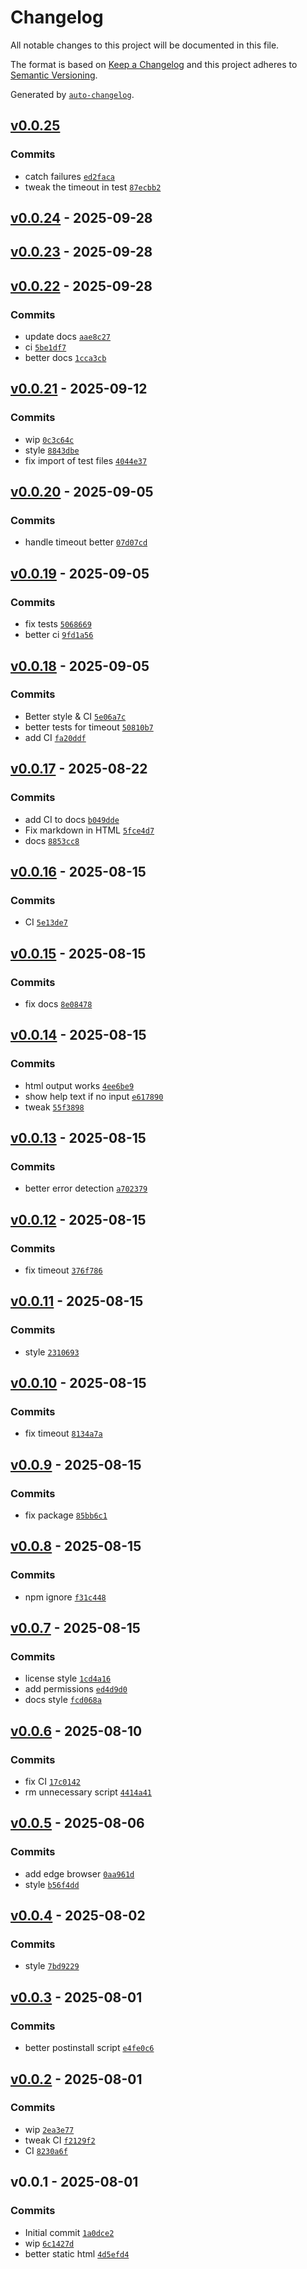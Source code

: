 # Changelog

All notable changes to this project will be documented in this file.

The format is based on [Keep a Changelog](https://keepachangelog.com/en/1.0.0/)
and this project adheres to [Semantic Versioning](https://semver.org/spec/v2.0.0.html).

Generated by [`auto-changelog`](https://github.com/CookPete/auto-changelog).

## [v0.0.25](https://github.com/substrate-system/tapout/compare/v0.0.24...v0.0.25)

### Commits

- catch failures [`ed2faca`](https://github.com/substrate-system/tapout/commit/ed2faca702a0d199feeaff39041d4d164fda506d)
- tweak the timeout in test [`87ecbb2`](https://github.com/substrate-system/tapout/commit/87ecbb26361e2ab9d7832b044645fd1dacca18ac)

## [v0.0.24](https://github.com/substrate-system/tapout/compare/v0.0.23...v0.0.24) - 2025-09-28

## [v0.0.23](https://github.com/substrate-system/tapout/compare/v0.0.22...v0.0.23) - 2025-09-28

## [v0.0.22](https://github.com/substrate-system/tapout/compare/v0.0.21...v0.0.22) - 2025-09-28

### Commits

- update docs [`aae8c27`](https://github.com/substrate-system/tapout/commit/aae8c274149f6c1fee54eb5a0ab0e62fe7583d24)
- ci [`5be1df7`](https://github.com/substrate-system/tapout/commit/5be1df7be17d600ad2058dcd82f88592ed5c8537)
- better docs [`1cca3cb`](https://github.com/substrate-system/tapout/commit/1cca3cb478acb41fbd1a3d19a4e955596c959117)

## [v0.0.21](https://github.com/substrate-system/tapout/compare/v0.0.20...v0.0.21) - 2025-09-12

### Commits

- wip [`0c3c64c`](https://github.com/substrate-system/tapout/commit/0c3c64c706aec1aa737711d501f0322945845716)
- style [`8843dbe`](https://github.com/substrate-system/tapout/commit/8843dbef6f0de9b5bd4b38802fd9c111a6e1f60e)
- fix import of test files [`4044e37`](https://github.com/substrate-system/tapout/commit/4044e37de52baf60dcf302b7466e47f76eb4c763)

## [v0.0.20](https://github.com/substrate-system/tapout/compare/v0.0.19...v0.0.20) - 2025-09-05

### Commits

- handle timeout better [`07d07cd`](https://github.com/substrate-system/tapout/commit/07d07cdad7dd941a7aebe88a9480bb40bba83698)

## [v0.0.19](https://github.com/substrate-system/tapout/compare/v0.0.18...v0.0.19) - 2025-09-05

### Commits

- fix tests [`5068669`](https://github.com/substrate-system/tapout/commit/5068669a7d32079a28f645511820188fb19c6087)
- better ci [`9fd1a56`](https://github.com/substrate-system/tapout/commit/9fd1a562ae4dae6e88aaa0920f08ad15ee9095fc)

## [v0.0.18](https://github.com/substrate-system/tapout/compare/v0.0.17...v0.0.18) - 2025-09-05

### Commits

- Better style & CI [`5e06a7c`](https://github.com/substrate-system/tapout/commit/5e06a7c812aed4b02a270689e7cbb175ff7ac9b8)
- better tests for timeout [`50810b7`](https://github.com/substrate-system/tapout/commit/50810b75c847ea19d969937e0287c115979794bf)
- add CI [`fa20ddf`](https://github.com/substrate-system/tapout/commit/fa20ddf85a0123b6a76ce11c343a93e8da577814)

## [v0.0.17](https://github.com/substrate-system/tapout/compare/v0.0.16...v0.0.17) - 2025-08-22

### Commits

- add CI to docs [`b049dde`](https://github.com/substrate-system/tapout/commit/b049dde7ac1663dc929b8ecff66c2420dd77c6b3)
- Fix markdown in HTML [`5fce4d7`](https://github.com/substrate-system/tapout/commit/5fce4d7fd9add8df42f302960c18161d341fe090)
- docs [`8853cc8`](https://github.com/substrate-system/tapout/commit/8853cc8588dd48a421b44ba9b3ebb3cefe817c27)

## [v0.0.16](https://github.com/substrate-system/tapout/compare/v0.0.15...v0.0.16) - 2025-08-15

### Commits

- CI [`5e13de7`](https://github.com/substrate-system/tapout/commit/5e13de7e274f0706a3268134992726b2b27b81cf)

## [v0.0.15](https://github.com/substrate-system/tapout/compare/v0.0.14...v0.0.15) - 2025-08-15

### Commits

- fix docs [`8e08478`](https://github.com/substrate-system/tapout/commit/8e08478230ac798842ab1c6e48fbb45fbec8d9f8)

## [v0.0.14](https://github.com/substrate-system/tapout/compare/v0.0.13...v0.0.14) - 2025-08-15

### Commits

- html output works [`4ee6be9`](https://github.com/substrate-system/tapout/commit/4ee6be99264c94fa109bfb9f24658eb91b5edd0f)
- show help text if no input [`e617890`](https://github.com/substrate-system/tapout/commit/e6178909a5560f829f2de5e316959ff7cc1e9ca4)
- tweak [`55f3898`](https://github.com/substrate-system/tapout/commit/55f3898364d88bd64ae6c7ea264d4c2170c86db7)

## [v0.0.13](https://github.com/substrate-system/tapout/compare/v0.0.12...v0.0.13) - 2025-08-15

### Commits

- better error detection [`a702379`](https://github.com/substrate-system/tapout/commit/a7023792c12a342b7a1354a66674716a5e357762)

## [v0.0.12](https://github.com/substrate-system/tapout/compare/v0.0.11...v0.0.12) - 2025-08-15

### Commits

- fix timeout [`376f786`](https://github.com/substrate-system/tapout/commit/376f786cfade4c8419b61d914f6f4de05c0ddc8c)

## [v0.0.11](https://github.com/substrate-system/tapout/compare/v0.0.10...v0.0.11) - 2025-08-15

### Commits

- style [`2310693`](https://github.com/substrate-system/tapout/commit/2310693715357aa8aa7cf2503a521b6c6a8c8a37)

## [v0.0.10](https://github.com/substrate-system/tapout/compare/v0.0.9...v0.0.10) - 2025-08-15

### Commits

- fix timeout [`8134a7a`](https://github.com/substrate-system/tapout/commit/8134a7aa6e4b449ce7667b46a8b1685d0828ce26)

## [v0.0.9](https://github.com/substrate-system/tapout/compare/v0.0.8...v0.0.9) - 2025-08-15

### Commits

- fix package [`85bb6c1`](https://github.com/substrate-system/tapout/commit/85bb6c110f5770113d2892972676755072d3c6f2)

## [v0.0.8](https://github.com/substrate-system/tapout/compare/v0.0.7...v0.0.8) - 2025-08-15

### Commits

- npm ignore [`f31c448`](https://github.com/substrate-system/tapout/commit/f31c4486afbfcfde7c2d7e6f95b370464e461301)

## [v0.0.7](https://github.com/substrate-system/tapout/compare/v0.0.6...v0.0.7) - 2025-08-15

### Commits

- license style [`1cd4a16`](https://github.com/substrate-system/tapout/commit/1cd4a16186faa8c580aa874a3bf578a72602bde6)
- add permissions [`ed4d9d0`](https://github.com/substrate-system/tapout/commit/ed4d9d0c7a20ac448acdc94406c54723d7b1e095)
- docs style [`fcd068a`](https://github.com/substrate-system/tapout/commit/fcd068acc7f7af557b3fdb9f5fe48b63043406ab)

## [v0.0.6](https://github.com/substrate-system/tapout/compare/v0.0.5...v0.0.6) - 2025-08-10

### Commits

- fix CI [`17c0142`](https://github.com/substrate-system/tapout/commit/17c0142ac068817c2b1b50f49549d6adcf3cfbc1)
- rm unnecessary script [`4414a41`](https://github.com/substrate-system/tapout/commit/4414a41156c3de2b3f41cf068eb3cf6a2f515d70)

## [v0.0.5](https://github.com/substrate-system/tapout/compare/v0.0.4...v0.0.5) - 2025-08-06

### Commits

- add edge browser [`0aa961d`](https://github.com/substrate-system/tapout/commit/0aa961dbe190203327088c35d0682337b7ec27ab)
- style [`b56f4dd`](https://github.com/substrate-system/tapout/commit/b56f4dd411482d8f9842a7ff0e14334ca0065f51)

## [v0.0.4](https://github.com/substrate-system/tapout/compare/v0.0.3...v0.0.4) - 2025-08-02

### Commits

- style [`7bd9229`](https://github.com/substrate-system/tapout/commit/7bd92293b9976dce805799ad3ab3b12918899d9d)

## [v0.0.3](https://github.com/substrate-system/tapout/compare/v0.0.2...v0.0.3) - 2025-08-01

### Commits

- better postinstall script [`e4fe0c6`](https://github.com/substrate-system/tapout/commit/e4fe0c6e994715ef801079fa877197e38fae826f)

## [v0.0.2](https://github.com/substrate-system/tapout/compare/v0.0.1...v0.0.2) - 2025-08-01

### Commits

- wip [`2ea3e77`](https://github.com/substrate-system/tapout/commit/2ea3e779aa14cdb63c828a2d54162100a2f31666)
- tweak CI [`f2129f2`](https://github.com/substrate-system/tapout/commit/f2129f295a97355b4971f8ce67cd4a7ee09757c6)
- CI [`8230a6f`](https://github.com/substrate-system/tapout/commit/8230a6f013047c4912b370757fbca23cd4e1e533)

## v0.0.1 - 2025-08-01

### Commits

- Initial commit [`1a0dce2`](https://github.com/substrate-system/tapout/commit/1a0dce2cb041148feaa03886b27c6f757babf427)
- wip [`6c1427d`](https://github.com/substrate-system/tapout/commit/6c1427d19fd04cd634c09a3757274c81cd723739)
- better static html [`4d5efd4`](https://github.com/substrate-system/tapout/commit/4d5efd4ccd196d61f2c1a132c5092913235bbddd)
